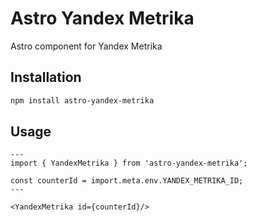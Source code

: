 # Astro Yandex Metrika

Astro component for Yandex Metrika

## Installation

```bash
npm install astro-yandex-metrika
```

## Usage

```astro
---
import { YandexMetrika } from 'astro-yandex-metrika';

const counterId = import.meta.env.YANDEX_METRIKA_ID;
---

<YandexMetrika id={counterId}/>
```
